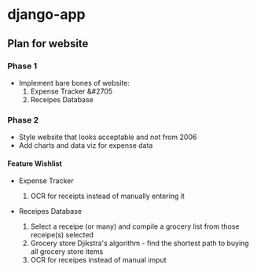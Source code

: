 # django-app

## Plan for website

### Phase 1
 - Implement bare bones of website:
    1. Expense Tracker &#2705
    2. Receipes Database

### Phase 2
 - Style website that looks acceptable and not from 2006
 - Add charts and data viz for expense data

#### Feature Wishlist

- Expense Tracker
    1. OCR for receipts instead of manually entering it

- Receipes Database
    1. Select a receipe (or many) and compile a grocery list from those receipe(s) selected
    2. Grocery store Djikstra's algorithm - find the shortest path to buying all grocery store items
    3. OCR for receipes instead of manual imput